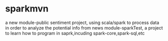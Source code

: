 # sparkmvn
a new module-public sentiment project, using scala/spark to process data in order to analyze the potential info from news
module-sparkTest, a project to learn how to program in saprk,incuding spark-core,spark-sql,etc
